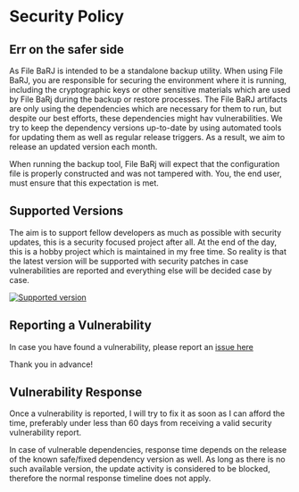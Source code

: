 # Security Policy

## Err on the safer side

As File BaRJ is intended to be a standalone backup utility. When using File BaRJ, you are responsible for securing the environment where
it is running, including the cryptographic keys or other sensitive materials which are used by File BaRj during the backup or restore
processes. The File BaRJ artifacts are only using the dependencies which are necessary for them to run, but despite our best efforts,
these dependencies might hav vulnerabilities. We try to keep the dependency versions up-to-date by using automated tools for updating them
as well as regular release triggers. As a result, we aim to release an updated version each month.

When running the backup tool, File BaRj will expect that the configuration file is properly constructed and was not tampered with. You,
the end user, must ensure that this expectation is met.

## Supported Versions

The aim is to support fellow developers as much as possible with security updates, this is a security focused project after all. At the end
of the day, this is a hobby project which is maintained in my free time. So reality is that the latest version will be supported with security
patches in case vulnerabilities are reported and everything else will be decided case by case.

[![Supported version](https://img.shields.io/github/v/tag/nagyesta/file-barj?color=green&logo=git&label=Supported%20version&sort=semver)](https://img.shields.io/github/v/tag/nagyesta/file-barj?color=green&logo=git&label=Supported%20version&sort=semver)

## Reporting a Vulnerability

In case you have found a vulnerability, please report an [issue here](https://github.com/nagyesta/file-barj/issues)

Thank you in advance!

## Vulnerability Response

Once a vulnerability is reported, I will try to fix it as soon as I can afford the time, preferably under less than 60 days from receiving a
valid security vulnerability report.

In case of vulnerable dependencies, response time depends on the release of the known safe/fixed dependency version as well. As long as 
there is no such available version, the update activity is considered to be blocked, therefore the normal response timeline does not apply.
